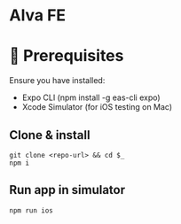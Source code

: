 # Alva FE

# 📌 Prerequisites
Ensure you have installed:

- Expo CLI (npm install -g eas-cli expo)
- Xcode Simulator (for iOS testing on Mac)

## Clone & install
```shell
git clone <repo-url> && cd $_
npm i
```

## Run app in simulator
```shell
npm run ios
```
